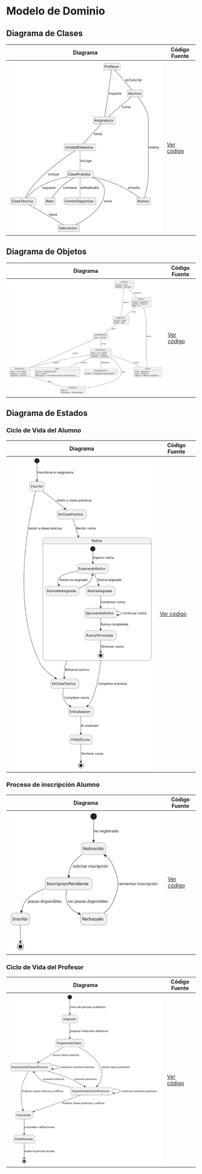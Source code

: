 # Modelo de Dominio

## Diagrama de Clases 
| Diagrama | Código Fuente |
|----------|---------------|
| ![Diagrama de Clases](../Documentos/Imagenes/DiagramaClases/diagramaDeClases.svg)| [Ver código](../Documentos/ModelosUML/evas.puml) |

## Diagrama de Objetos 
| Diagrama | Código Fuente |
|----------|---------------|
| ![Diagrama de Objetos](../Documentos/Imagenes/DiagramaObjetos/DiagramaObjetos.svg)| [Ver código](../Documentos/diagramaDeObjetos/diagramaDeObjetos.puml) |

## Diagrama de Estados 

### Ciclo de Vida del Alumno
| Diagrama | Código Fuente |
|----------|---------------|
| ![Ciclo de Vida del Alumno](../Documentos/Imagenes/DiagramaEstados/cicloDeVidaAlumno.svg)| [Ver código](../Documentos/diagramaDeEstados/Alumnos/CicloDeVidaAlumno.puml) |

### Proceso de inscripción Alumno
| Diagrama | Código Fuente |
|----------|---------------|
| ![Proceso de inscripción Alumno](../Documentos/Imagenes/DiagramaEstados/procesoDeInscripcionAlumno.svg)| [Ver código](../Documentos/diagramaDeEstados/Alumnos/ProcesoDeInscripcionAlumno.puml) |

### Ciclo de Vida del Profesor
| Diagrama | Código Fuente |
|----------|---------------|
| ![Ciclo de Vida del Profesor](../Documentos/Imagenes/DiagramaEstados/cicloDeVidaProfesor.svg)| [Ver código](../Documentos/diagramaDeEstados/Profesor/cicloDeVidaProfesor.puml) |


